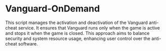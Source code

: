 # Vanguard-OnDemand
This script manages the activation and deactivation of the Vanguard anti-cheat service. It ensures that Vanguard runs only when the game is active and stops it when the game is closed. This approach aims to balance security and system resource usage, enhancing user control over the anti-cheat software.
